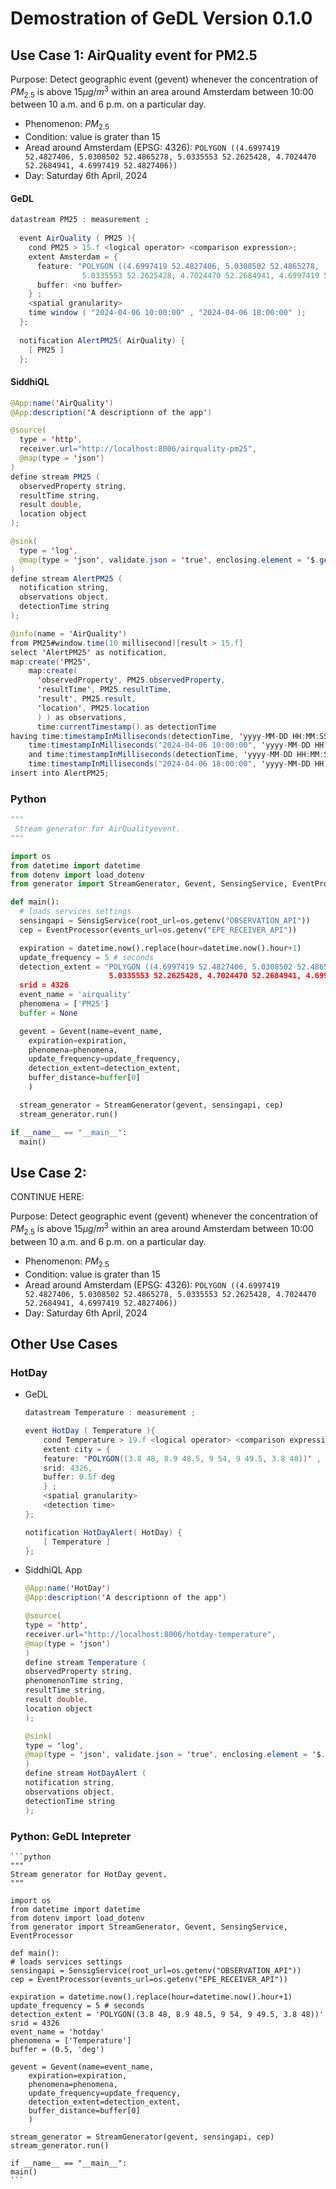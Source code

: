 # Demostration of GeDL Version 0.1.0

## Use Case 1:  AirQuality event for PM2.5

Purpose: Detect geographic event (gevent) whenever the concentration of $PM_{2.5}$ is above $15 \mu g /m^{3}$ within an area around Amsterdam between 10:00  between 10 a.m. and 6 p.m. on a particular day.

- Phenomenon: $PM_{2.5}$
- Condition: value is grater than 15
- Aread around Amsterdam (EPSG: 4326):  `POLYGON ((4.6997419 52.4827406, 5.0308502 52.4865278, 5.0335553 52.2625428, 4.7024470 52.2684941, 4.6997419 52.4827406))`
- Day: Saturday 6th April, 2024

#### GeDL

```java
datastream PM25 : measurement ; 
 
  event AirQuality ( PM25 ){ 
    cond PM25 > 15.f <logical operator> <comparison expression>; 
    extent Amsterdam = {  
      feature: "POLYGON ((4.6997419 52.4827406, 5.0308502 52.4865278, 
                5.0335553 52.2625428, 4.7024470 52.2684941, 4.6997419 52.4827406))" ,  
      buffer: <no buffer> 
    } ; 
    <spatial granularity> 
    time window ( "2024-04-06 10:00:00" , "2024-04-06 18:00:00" ); 
  }; 
 
  notification AlertPM25( AirQuality) { 
    [ PM25 ] 
  };
```                                                                                                                                                                                                                     
#### SiddhiQL 

```java
@App:name('AirQuality')
@App:description('A descriptionn of the app')

@source(
  type = 'http',
  receiver.url="http://localhost:8006/airquality-pm25",
  @map(type = 'json')
)
define stream PM25 (
  observedProperty string,
  resultTime string,
  result double,
  location object
);

@sink(
  type = 'log',
  @map(type = 'json', validate.json = 'true', enclosing.element = '$.gevent')
)
define stream AlertPM25 (
  notification string,
  observations object,
  detectionTime string
);

@info(name = 'AirQuality')
from PM25#window.time(10 millisecond)[result > 15.f]
select 'AlertPM25' as notification,
map:create('PM25',
    map:create(
      'observedProperty', PM25.observedProperty,
      'resultTime', PM25.resultTime,
      'result', PM25.result,
      'location', PM25.location
      ) ) as observations,
      time:currentTimestamp() as detectionTime
having time:timestampInMilliseconds(detectionTime, 'yyyy-MM-DD HH:MM:SS') >= 
    time:timestampInMilliseconds("2024-04-06 10:00:00", 'yyyy-MM-DD HH:MM:SS') 
    and time:timestampInMilliseconds(detectionTime, 'yyyy-MM-DD HH:MM:SS') <= 
    time:timestampInMilliseconds("2024-04-06 18:00:00", 'yyyy-MM-DD HH:MM:SS')
insert into AlertPM25;                                                            
```

### Python

```python
"""
 Stream generator for AirQualityevent.
"""

import os
from datetime import datetime
from dotenv import load_dotenv
from generator import StreamGenerator, Gevent, SensingService, EventProcessor

def main():
  # loads services settings
  sensingapi = SensigService(root_url=os.getenv("OBSERVATION_API"))
  cep = EventProcessor(events_url=os.getenv("EPE_RECEIVER_API"))

  expiration = datetime.now().replace(hour=datetime.now().hour+1)
  update_frequency = 5 # seconds
  detection_extent = "POLYGON ((4.6997419 52.4827406, 5.0308502 52.4865278, 
                      5.0335553 52.2625428, 4.7024470 52.2684941, 4.6997419 52.4827406))"
  srid = 4326
  event_name = 'airquality'
  phenomena = ['PM25']
  buffer = None

  gevent = Gevent(name=event_name,
    expiration=expiration,
    phenomena=phenomena,
    update_frequency=update_frequency,
    detection_extent=detection_extent,
    buffer_distance=buffer[0]
    )

  stream_generator = StreamGenerator(gevent, sensingapi, cep)
  stream_generator.run()

if __name__ == "__main__":
  main()

```

## Use Case 2:

CONTINUE HERE:

Purpose: Detect geographic event (gevent) whenever the concentration of $PM_{2.5}$ is above $15 \mu g /m^{3}$ within an area around Amsterdam between 10:00  between 10 a.m. and 6 p.m. on a particular day.

- Phenomenon: $PM_{2.5}$
- Condition: value is grater than 15
- Aread around Amsterdam (EPSG: 4326):  `POLYGON ((4.6997419 52.4827406, 5.0308502 52.4865278, 5.0335553 52.2625428, 4.7024470 52.2684941, 4.6997419 52.4827406))`
- Day: Saturday 6th April, 2024




## Other Use Cases

### HotDay

- GeDL

    ```java
    datastream Temperature : measurement ; 
    
    event HotDay ( Temperature ){ 
        cond Temperature > 19.f <logical operator> <comparison expression>; 
        extent city = {  
        feature: 'POLYGON((3.8 48, 8.9 48.5, 9 54, 9 49.5, 3.8 48))' , 
        srid: 4326, 
        buffer: 0.5f deg 
        } ; 
        <spatial granularity> 
        <detection time> 
    }; 
    
    notification HotDayAlert( HotDay) { 
        [ Temperature ] 
    };                        
    ```

- SiddhiQL App

    ```java
    @App:name('HotDay')
    @App:description('A descriptionn of the app')

    @source(
    type = 'http',
    receiver.url="http://localhost:8006/hotday-temperature",
    @map(type = 'json')
    )
    define stream Temperature (
    observedProperty string,
    phenomenonTime string,
    resultTime string,
    result double,
    location object
    );

    @sink(
    type = 'log',
    @map(type = 'json', validate.json = 'true', enclosing.element = '$.gevent')
    )
    define stream HotDayAlert (
    notification string,
    observations object,
    detectionTime string
    );
    ```

### Python: GeDL Intepreter

    ```python
    """
    Stream generator for HotDay gevent.
    """

    import os
    from datetime import datetime
    from dotenv import load_dotenv
    from generator import StreamGenerator, Gevent, SensingService, EventProcessor

    def main():
    # loads services settings
    sensingapi = SensigService(root_url=os.getenv("OBSERVATION_API"))
    cep = EventProcessor(events_url=os.getenv("EPE_RECEIVER_API"))

    expiration = datetime.now().replace(hour=datetime.now().hour+1)
    update_frequency = 5 # seconds
    detection_extent = 'POLYGON((3.8 48, 8.9 48.5, 9 54, 9 49.5, 3.8 48))'
    srid = 4326
    event_name = 'hotday'
    phenomena = ['Temperature']
    buffer = (0.5, 'deg')

    gevent = Gevent(name=event_name,
        expiration=expiration,
        phenomena=phenomena,
        update_frequency=update_frequency,
        detection_extent=detection_extent,
        buffer_distance=buffer[0]
        )

    stream_generator = StreamGenerator(gevent, sensingapi, cep)
    stream_generator.run()

    if __name__ == "__main__":
    main()
    ```